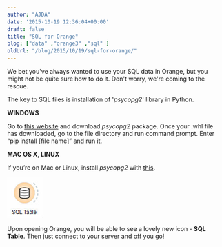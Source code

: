 ```yaml
---
author: "AJDA"
date: '2015-10-19 12:36:04+00:00'
draft: false
title: "SQL for Orange"
blog: ["data" ,"orange3" ,"sql" ]
oldUrl: "/blog/2015/10/19/sql-for-orange/"
---
```


We bet you've always wanted to use your SQL data in Orange, but you might not be quite sure how to do it. Don't worry, we're coming to the rescue.

The key to SQL files is installation of '_psycopg2_' library in Python.



**WINDOWS**

Go to [this website](http://www.lfd.uci.edu/~gohlke/pythonlibs/#psycopg) and download _psycopg2_ package. Once your .whl file has downloaded, go to the file directory and run command prompt. Enter “pip install [file name]” and run it.



**MAC OS X, LINUX**

If you’re on Mac or Linux, install _psycopg2_ with [this](http://initd.org/psycopg/docs/install.html).



![](SQLTable.jpg)

Upon opening Orange, you will be able to see a lovely new icon - **SQL Table**. Then just connect to your server and off you go!


